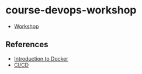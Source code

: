 # course-devops-workshop
* [Workshop](https://github.com/up1/workshop-docker-k8s)


## References
* [Introduction to Docker](https://github.com/up1/course-introduction-docker)
* [CI/CD](https://github.com/up1/course-ci-cd-with-jenkins)
